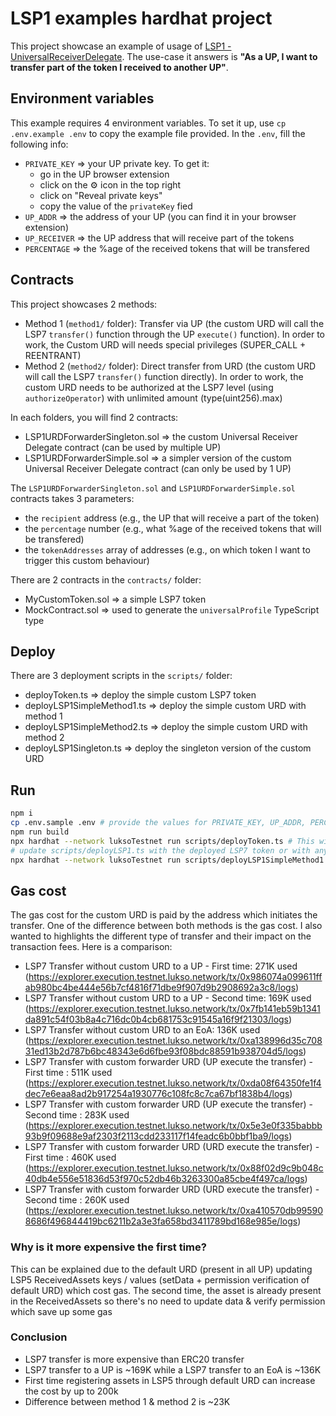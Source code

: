 # LSP1 examples hardhat project

This project showcase an example of usage of [LSP1 - UniversalReceiverDelegate](https://github.com/lukso-network/LIPs/blob/main/LSPs/LSP-1-UniversalReceiver.md). The use-case it answers is **"As a UP, I want to transfer part of the token I received to another UP"**.

## Environment variables

This example requires 4 environment variables. To set it up, use `cp .env.example .env` to copy the example file provided. In the `.env`, fill the following info:

- `PRIVATE_KEY` => your UP private key. To get it:
  - go in the UP browser extension
  - click on the ⚙️ icon in the top right
  - click on "Reveal private keys"
  - copy the value of the `privateKey` fied
- `UP_ADDR` => the address of your UP (you can find it in your browser extension)
- `UP_RECEIVER` => the UP address that will receive part of the tokens
- `PERCENTAGE` => the %age of the received tokens that will be transfered

## Contracts

This project showcases 2 methods:

- Method 1 (`method1/` folder): Transfer via UP (the custom URD will call the LSP7 `transfer()` function through the UP `execute()` function). In order to work, the Custom URD will needs special privileges (SUPER_CALL + REENTRANT)
- Method 2 (`method2/` folder): Direct transfer from URD (the custom URD will call the LSP7 `transfer()` function directly). In order to work, the custom URD needs to be authorized at the LSP7 level (using `authorizeOperator`) with unlimited amount (type(uint256).max)

In each folders, you will find 2 contracts:

- LSP1URDForwarderSingleton.sol => the custom Universal Receiver Delegate contract (can be used by multiple UP)
- LSP1URDForwarderSimple.sol => a simpler version of the custom Universal Receiver Delegate contract (can only be used by 1 UP)

The `LSP1URDForwarderSingleton.sol` and `LSP1URDForwarderSimple.sol` contracts takes 3 parameters:

- the `recipient` address (e.g., the UP that will receive a part of the token)
- the `percentage` number (e.g., what %age of the received tokens that will be transfered)
- the `tokenAddresses` array of addresses (e.g., on which token I want to trigger this custom behaviour)

There are 2 contracts in the `contracts/` folder:

- MyCustomToken.sol => a simple LSP7 token
- MockContract.sol => used to generate the `universalProfile` TypeScript type

## Deploy

There are 3 deployment scripts in the `scripts/` folder:

- deployToken.ts => deploy the simple custom LSP7 token
- deployLSP1SimpleMethod1.ts => deploy the simple custom URD with method 1
- deployLSP1SimpleMethod2.ts => deploy the simple custom URD with method 2
- deployLSP1Singleton.ts => deploy the singleton version of the custom URD

## Run

```bash
npm i
cp .env.sample .env # provide the values for PRIVATE_KEY, UP_ADDR, PERCENTAGE and UP_RECEIVER
npm run build
npx hardhat --network luksoTestnet run scripts/deployToken.ts # This will deploy a custom LSP7 Token
# update scripts/deployLSP1.ts with the deployed LSP7 token or with any LSP7 token addresses
npx hardhat --network luksoTestnet run scripts/deployLSP1SimpleMethod1.ts # This will deploy the Simpler Custom URD and update your UP to use it
```

## Gas cost

The gas cost for the custom URD is paid by the address which initiates the transfer. One of the difference between both methods is the gas cost. I also wanted to highlights the different type of transfer and their impact on the transaction fees. Here is a comparison:

- LSP7 Transfer without custom URD to a UP - First time: 271K used (https://explorer.execution.testnet.lukso.network/tx/0x986074a099611ffab980bc4be444e56b7cf4816f71dbe9f907d9b2908692a3c8/logs)
- LSP7 Transfer without custom URD to a UP - Second time: 169K used (https://explorer.execution.testnet.lukso.network/tx/0x7fb141eb59b1341da891c54f03b8a4c716dc0b4cb681753c91545a16f9f21303/logs)
- LSP7 Transfer without custom URD to an EoA: 136K used (https://explorer.execution.testnet.lukso.network/tx/0xa138996d35c70831ed13b2d787b6bc48343e6d6fbe93f08bdc88591b938704d5/logs)
- LSP7 Transfer with custom forwarder URD (UP execute the transfer) - First time : 511K used (https://explorer.execution.testnet.lukso.network/tx/0xda08f64350fe1f4dec7e6eaa8ad2b917254a1930776c108fc8c7ca67bf1838b4/logs)
- LSP7 Transfer with custom forwarder URD (UP execute the transfer) - Second time : 283K used (https://explorer.execution.testnet.lukso.network/tx/0x5e3e0f335babbb93b9f09688e9af2303f2113cdd233117f14feadc6b0bbf1ba9/logs)
- LSP7 Transfer with custom forwarder URD (URD execute the transfer) - First time : 460K used (https://explorer.execution.testnet.lukso.network/tx/0x88f02d9c9b048c40db4e556e51836d53f970c52db46b3263300a85cbe4f497ca/logs)
- LSP7 Transfer with custom forwarder URD (URD execute the transfer) - Second time : 260K used (https://explorer.execution.testnet.lukso.network/tx/0xa410570db995908686f496844419bc6211b2a3e3fa658bd3411789bd168e985e/logs)

### Why is it more expensive the first time?

This can be explained due to the default URD (present in all UP) updating LSP5 ReceivedAssets keys / values (setData + permission verification of default URD) which cost gas. The second time, the asset is already present in the ReceivedAssets so there's no need to update data & verify permission which save up some gas

### Conclusion

- LSP7 transfer is more expensive than ERC20 transfer
- LSP7 transfer to a UP is ~169K while a LSP7 transfer to an EoA is ~136K
- First time registering assets in LSP5 through default URD can increase the cost by up to 200k
- Difference between method 1 & method 2 is ~23K
